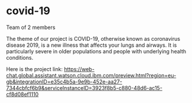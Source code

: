 # covid-19


Team of 2 members


The theme of our project is COVID-19, otherwise known as coronavirus disease 2019, is a new illness that affects your lungs and airways. It is particularly severe in older populations and people with underlying health conditions.


Here is the project link:
https://web-chat.global.assistant.watson.cloud.ibm.com/preview.html?region=eu-gb&integrationID=e35c4b5a-9e9b-452e-aa27-7344cbfcf6b9&serviceInstanceID=3923f8b5-c880-48d6-ac15-cf8d08ef1110

